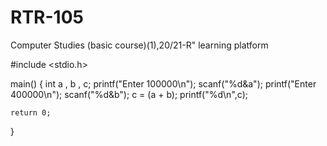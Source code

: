 # RTR-105
Computer Studies (basic course)(1),20/21-R" learning platform 

#include <stdio.h>

 main()
{
    int a , b , c;
    printf("Enter 100000\n");
    scanf("%d&a");
    printf("Enter 400000\n");
    scanf("%d&b");
    c = (a + b);
    printf("%d\n",c);
   
    
    return 0;
}
